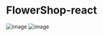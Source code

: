 # FlowerShop-react
![image](https://github.com/biljanamiceva/FlowerShop-react/assets/63147001/f54c7c3b-9970-44fc-b456-34c39ffc145a)
![image](https://github.com/biljanamiceva/FlowerShop-react/assets/63147001/c0b92612-78d0-43c1-8378-df2fa7549114)













